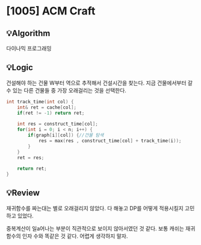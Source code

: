 # [1005] ACM Craft
## 💡Algorithm

다이나믹 프로그래밍

## 💡Logic

건설해야 하는 건물 W부터 역으로 추적해서 건설시간을 찾는다. 지금 건물에서부터 갈 수 있는 다른 건물들 중 가장 오래걸리는 것을 선택한다.
```c++
int track_time(int col) {
    int& ret = cache[col];
    if(ret != -1) return ret;
    
    int res = construct_time[col];
    for(int i = 0; i < n; i++) {
        if(graph[i][col]) {//건물 탐색
            res = max(res , construct_time[col] + track_time(i));
        }
    }
    ret = res;
    
    return ret;
}
```

## 💡Review

재귀함수를 짜는대는 별로 오래걸리지 않았다. 다 해놓고 DP를 어떻게 적용시킬지 고민하고 있었다.

중복계산이 일a어나는 부분이 직관적으로 보이지 않아서였던 것 같다. 보통 캐쉬는 재귀함수의 인자 수와 똑같은 것 같다. 어렵게 생각하지 말자.
